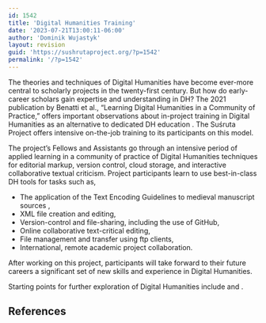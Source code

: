 ```yaml
---
id: 1542
title: 'Digital Humanities Training'
date: '2023-07-21T13:00:11-06:00'
author: 'Dominik Wujastyk'
layout: revision
guid: 'https://sushrutaproject.org/?p=1542'
permalink: '/?p=1542'
---
```


The theories and techniques of Digital Humanities have become ever-more central to scholarly projects in the twenty-first century. But how do early-career scholars gain expertise and understanding in DH? The 2021 publication by Benatti et al., “Learning Digital Humanities in a Community of Practice,” offers important observations about in-project training in Digital Humanities as an alternative to dedicated DH education <span class="zp-InText-zp-ID--2579494-47E279FT--wp1542 zp-InText-Citation loading" rel="{ 'pages': 'np', 'items': '{2579494:47E279FT}', 'format': '(%a%, %d%)', 'brackets': '', 'etal': '', 'separator': '', 'and': '' }"></span>. The Suśruta Project offers intensive on-the-job training to its participants on this model.

The project’s Fellows and Assistants go through an intensive period of applied learning in a community of practice of Digital Humanities techniques for editorial markup, version control, cloud storage, and interactive collaborative textual criticism. Project participants learn to use best-in-class DH tools for tasks such as,

- The application of the Text Encoding Guidelines to medieval manuscript sources <span class="zp-InText-zp-ID--2579494-RNP43I4D--wp1542 zp-InText-Citation loading" rel="{ 'pages': 'np', 'items': '{2579494:RNP43I4D}', 'format': '(%a%, %d%, %p%)', 'brackets': '', 'etal': '', 'separator': '', 'and': '' }"></span> ,
- XML file creation and editing,
- Version-control and file-sharing, including the use of GitHub,
- Online collaborative text-critical editing,
- File management and transfer using ftp clients,
- International, remote academic project collaboration.

After working on this project, participants will take forward to their future careers a significant set of new skills and experience in Digital Humanities.

Starting points for further exploration of Digital Humanities include <span class="zp-InText-zp-ID--2579494-DMFDVECE--wp1542 zp-InText-Citation loading" rel="{ 'pages': 'np', 'items': '{2579494:DMFDVECE}', 'format': '%a% (%d%)', 'brackets': '', 'etal': '', 'separator': '', 'and': '' }"></span> and <span class="zp-InText-zp-ID--2579494-WFVWI6PK--wp1542 zp-InText-Citation loading" rel="{ 'pages': 'np', 'items': '{2579494:WFVWI6PK}', 'format': '%a%  (%d%)', 'brackets': '', 'etal': '', 'separator': '', 'and': '' }"></span>.

## References

<div class="zp-Zotpress zp-Zotpress-InTextBib wp-block-group zp-Post-1542" id="zp-InTextBib-zotpress-ac972a1bbe9806b89f09fd21ce2eb748"> <span class="ZP_ITEM_KEY" style="display: none;">{2579494:47E279FT};{2579494:RNP43I4D};{2579494:DMFDVECE};{2579494:WFVWI6PK}</span> <span class="ZP_STYLE" style="display: none;">chicago-author-date</span> <span class="ZP_SORTBY" style="display: none;">default</span> <span class="ZP_ORDER" style="display: none;">asc</span> <span class="ZP_TITLE" style="display: none;"></span> <span class="ZP_SHOWIMAGE" style="display: none;"></span> <span class="ZP_SHOWTAGS" style="display: none;"></span> <span class="ZP_DOWNLOADABLE" style="display: none;"></span> <span class="ZP_NOTES" style="display: none;"></span> <span class="ZP_ABSTRACT" style="display: none;"></span> <span class="ZP_CITEABLE" style="display: none;"></span> <span class="ZP_TARGET" style="display: none;"></span> <span class="ZP_URLWRAP" style="display: none;"></span> <span class="ZP_FORCENUM" style="display: none;">0</span> <span class="ZP_HIGHLIGHT" style="display: none;"></span> <span class="ZP_POSTID" style="display: none;">1542</span><div class="zp-List loading"><div class="zp-SEO-Content"></div></div></div>